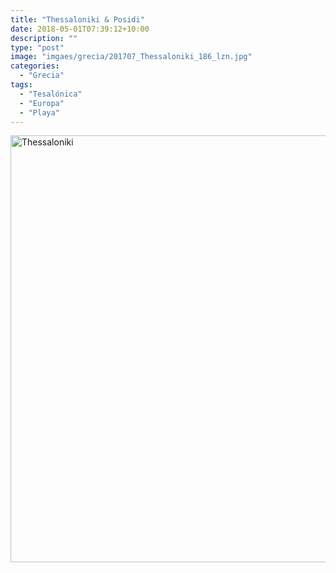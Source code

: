 ```yaml
---
title: "Thessaloniki & Posidi"
date: 2018-05-01T07:39:12+10:00
description: ""
type: "post"
image: "imgaes/grecia/201707_Thessaloniki_186_lzn.jpg"
categories: 
  - "Grecia"
tags:
  - "Tesalónica"
  - "Europa"
  - "Playa"
---
```


<a data-flickr-embed="true" data-header="true" data-footer="true"  href="https://www.flickr.com/photos/mapa_mundi/albums/72157663804570078" title="Thessaloniki"><img src="https://farm5.staticflickr.com/4596/24299014137_c9c757f258_o.jpg" width="1024" height="683" alt="Thessaloniki"></a><script async src="//embedr.flickr.com/assets/client-code.js" charset="utf-8"></script>